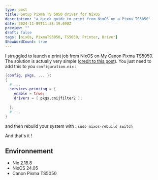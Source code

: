 ```yaml
---
type: post
title: Setup Pixma TS 5050 driver for NixOS
description: "a quick guide to print from NixOS on a Pixma TS5050"
date: 2024-11-09T11:38:19.690Z
preview: ""
draft: false
tags: [nixOs, PixmaTS5050, TS5050, Printer, Driver]
ShowWordCount: true
---
```

I struggled to launch a print job from NixOS on My Canon Pixma TS5050.
The solution is actually very simple ([credit to this post](https://medium.com/@f.s.a.kuzman/setting-up-your-local-printer-in-nixos-40c6e1cbb761)).
You just need to add this to you `configuration.nix` :

```nix
{config, pkgs, ... }: 
{
  # ...
  services.printing = {
    enable = true;
    drivers = [ pkgs.cnijfilter2 ];
  
  };
  # ...
}
```

and then rebuild your system with :
`sudo nixos-rebuild switch `

And that's it !


## Environnement 
- Nix 2.18.8
- NixOS 24.05
- Canon Pixma TS5050